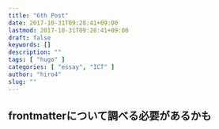 ```yaml
---
title: "6th Post"
date: 2017-10-31T09:28:41+09:00
lastmod: 2017-10-31T09:28:41+09:00
draft: false
keywords: []
description: ""
tags: [ "hugo" ]
categories: [ "essay", "ICT" ]
author: "hiro4"
slug: ""
---
```

## frontmatterについて調べる必要があるかも
